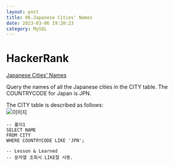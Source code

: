 ```yaml
---
layout: post
title: 06.Japanese Cities' Names
date: 2023-03-06 19:20:23 
category: MySQL
---
```


# HackerRank 
[Japanese Cities' Names](https://www.hackerrank.com/challenges/japanese-cities-name/problem?isFullScreen=true)    

Query the names of all the Japanese cities in the CITY table. The COUNTRYCODE for Japan is JPN.

The CITY table is described as follows:  
![이미지](https://s3.amazonaws.com/hr-challenge-images/8137/1449729804-f21d187d0f-CITY.jpg)  

```MySQL
-- 풀이1
SELECT NAME
FROM CITY
WHERE COUNTRYCODE LIKE 'JPN';

-- Lesson & Learned  
-- 문자열 조회시 LIKE절 사용.
```
